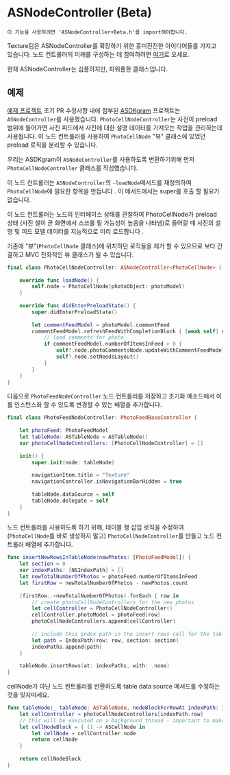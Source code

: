 # ASNodeController (Beta)

`이 기능을 사용하려면 'ASNodeController+Beta.h'를 import해야합니다.`

Texture팀은 ASNodeController를 확장하기 위한 흥미진진한 아이디어들를 가지고 있습니다. 노드 컨트롤러의 미래를 구성하는 데 참여하려면 [여기](https://github.com/facebookarchive/AsyncDisplayKit/issues/2964)로 오세요.

현재 ASNodeController는 심플하지만, 파워풀한 클래스입니다.

## 예제

[예제 프로젝트](https://github.com/facebookarchive/AsyncDisplayKit/pull/2945) 초기 PR 수정사항 내에 첨부된 [ASDKgram](https://github.com/texturegroup/texture/tree/master/examples/ASDKgram) 프로젝트는  `ASNodeController`를 사용했습니다. `PhotoCellNodeController`는 사진이 preload 범위에 들어가면 사진 피드에서 사진에 대한 설명 데이터를 가져오는 작업을 관리하는데 사용됩니다. 이 노드 컨트롤러를 사용하여  `PhotoCellNode` "뷰" 클래스에 있었던 preload 로직을 분리할 수 ​​있습니다.

우리는 ASDKgram이 `ASNodeController`를 사용하도록 변환하기위해 먼저 `PhotoCellNodeController` 클래스를 작성했습니다.

이 노드 컨트롤러는 `ASNodeController`의  `-loadNode`메서드를 재정의하여 `PhotoCellNode`에 필요한 항목을 만듭니다 . 이 메서드에서는 super를 호출 할 필요가 없습니다.

이 노드 컨트롤러는 노드의 인터페이스 상태를 관찰하여 PhotoCellNode가 preload 상태 (사진 셀이 곧 화면에서 스크롤 될 가능성이 높음을 나타냄)로 들어갈 때 사진의 설명 및 피드 모델 데이터를 지능적으로 미리 로드합니다 .

 기존에 "뷰"(`PhotoCellNode` 클래스)에 위치하던 로직들을 제거 할 수 있으므로 보다 간결하고 MVC 친화적인 뷰 클래스가 될 수 있습니다.

```swift
final class PhotoCellNodeController: ASNodeController<PhotoCellNode> {
    
    override func loadNode() {
        self.node = PhotoCellNode(photoObject: photoModel)
    }
    
    override func didEnterPreloadState() {
        super.didEnterPreloadState()
        
        let commentFeedModel = photoModel.commentFeed
        commentFeedModel.refreshFeedWithCompletionBlock { [weak self] newComments in
            // load comments for photo
            if commentFeedModel.numberOfItemsInFeed > 0 {
                self?.node.photoCommentsNode.updateWithCommentFeedModel(commentFeedModel)
                self?.node.setNeedsLayout()
            }
        }
    }
}
```

다음으로 `PhotoFeedNodeController` 노드 컨트롤러를 저장하고 초기화 메소드에서 이를 인스턴스화 할 수 있도록 변경할 수 있는 배열을 추가합니다. 

```swift
final class PhotoFeedNodeController: PhotoFeedBaseController {
    
    let photoFeed: PhotoFeedModel
    let tableNode: ASTableNode = ASTableNode()
    var photoCellNodeControllers: [PhotoCellNodeController] = []
    
    init() {
        super.init(node: tableNode)
        
        navigationItem.title = "Texture"
        navigationController.isNavigationBarHidden = true
        
        tableNode.dataSource = self
        tableNode.delegate = self
    }
}
```

 노드 컨트롤러를 사용하도록 하기 위해, 테이블 ​​행 삽입 로직을 수정하여 (`PhotoCellNode`를 바로 생성하지 말고)  `PhotoCellNodeController`를 만들고 노드 컨트롤러 배열에 추가합니다.  

```swift
func insertNewRowsInTableNode(newPhotos: [PhotoFeedModel]) {
    let section = 0
    var indexPaths: [NSIndexPath] = []
    let newTotalNumberOfPhotos = photoFeed.numberOfItemsInFeed
    let firstRow = newTotalNumberOfPhotos - newPhotos.count
    
    (firstRow..<newTotalNumberOfPhotos).forEach { row in
        // create photoCellNodeControllers for the new photos
        let cellController = PhotoCellNodeController()
        cellController.photoModel = photoFeed[row]
        photoCellNodeControllers.append(cellController)
        
        // include this index path in the insert rows call for the table
        let path = IndexPath(row: row, section: section)
        indexPaths.append(path)
    }
    
    tableNode.insertRows(at: indexPaths, with: .none)
}
```

cellNode가 아닌 노드 컨트롤러를 반환하도록 table data source 메서드를 수정하는것을 잊지마세요.

```swift
func tableNode(_ tableNode: ASTableNode, nodeBlockForRowAt indexPath: IndexPath) -> ASCellNodeBlock {
    let cellController = photoCellNodeControllers[indexPath.row]
    // this will be executed on a background thread - important to make sure it's thread safe
    let cellNodeBlock = { () -> ASCellNode in
        let cellNode = cellController.node
        return cellNode
    }
    
    return cellNodeBlock
}

```
